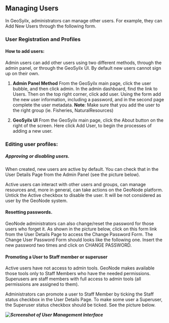 ## Managing Users
In GeoSyilx, administrators can manage other users. For example, they can Add New Users through the following form.

### User Registration and Profiles


#### How to add users:
Admin users can add other users using two different methods, through the admin panel, or through the GeoSyilx UI. By default new users cannot sign up on their own.

   1. **Admin Panel Method**
   From the GeoSyilx main page, click the user bubble, and then click admin. In the admin dashboard, find the link to Users. Then on the top right corner, click add user. Using the form add the new user information, including a password, and in the second page complete the user metadata. 
      **Note**: Make sure that you add the user to the right group (ie. Fisheries, NaturalResources)

   2. **GeoSyilx UI**
   From the GeoSyilx main page, click the About button on the right of the screen. Here click Add User, to begin the processes of adding a new user.

### Editing user profiles:

##### Approving or disabling users.
   When created, new users are active by default. You can check that in the User Details Page from the Admin Panel (see the picture below).


   Active users can interact with other users and groups, can manage resources and, more in general, can take actions on the GeoNode platform.
   Untick the Active checkbox to disable the user. It will be not considered as user by the GeoNode system.


#### Resetting passwords.
   GeoNode administrators can also change/reset the password for those users who forget it. As shown in the picture below, click on this form link from the User Details Page to access the Change Password Form.
   The Change User Password Form should looks like the following one. Insert the new password two times and click on CHANGE PASSWORD.

#### Promoting a User to Staff member or superuser
   Active users have not access to admin tools. GeoNode makes available those tools only to Staff Members who have the needed permissions. Superusers are staff members with full access to admin tools (all permissions are assigned to them).

   Administrators can promote a user to Staff Member by ticking the Staff status checkbox in the User Details Page. To make some user a Superuser, the Superuser status checkbox should be ticked. See the picture below.

   _**![Screenshot of User Management Interface](path/to/screenshot.png)**_